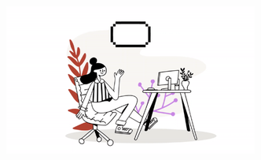 ![](https://github.com/gabimilagres/gabimilagres/blob/18ad30317202c49df86c3f20f36b2ea1b43186a3/hi.gif)

<!--
**gabimilagres/gabimilagres** is a ✨ _special_ ✨ repository because its `README.md` (this file) appears on your GitHub profile.

Here are some ideas to get you started:

- 🔭 I’m currently working on ...
- 🌱 I’m currently learning ...
- 👯 I’m looking to collaborate on ...
- 🤔 I’m looking for help with ...
- 💬 Ask me about ...
- 📫 How to reach me: ...
- 😄 Pronouns: ...
- ⚡ Fun fact: ...
-->
